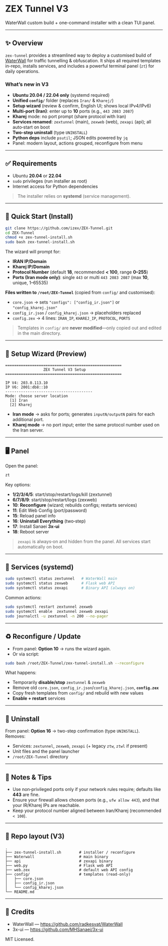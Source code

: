 # ZEX Tunnel V3
WaterWall custom build + one-command installer with a clean TUI panel.

---

## ✨ Overview
`zex-tunnel` provides a streamlined way to deploy a customised build of [WaterWall](https://github.com/radkesvat/WaterWall) for traffic tunnelling & obfuscation. It ships all required templates in-repo, installs services, and includes a powerful terminal panel (`zt`) for daily operations.

### What’s new in V3
- **Ubuntu 20.04 / 22.04 only** (systemd required)
- **Unified `config/`** folder (replaces `Iran/` & `Kharej/`)
- **Setup wizard** (review & confirm, English UI; shows local IPv4/IPv6)
- **Multi‑port (Iran)**: enter up to **10** ports (e.g., `443 2083 2087`)
- **Kharej** mode: no port prompt (share protocol with Iran)
- **Services renamed**: `zextunnel` (main), `zexweb` (web), `zexapi` (api); all auto‑start on boot
- **Two‑step uninstall** (type `UNINSTALL`)
- **Python deps** include `psutil`; JSON edits powered by `jq`
- Panel: modern layout, actions grouped, reconfigure from menu

---

## ✅ Requirements
- Ubuntu **20.04** or **22.04**
- `sudo` privileges (run installer as root)
- Internet access for Python dependencies

> The installer relies on **systemd** (service management).

---

## 🚀 Quick Start (Install)
```bash
git clone https://github.com/izex/ZEX-Tunnel.git
cd ZEX-Tunnel
chmod +x zex-tunnel-install.sh
sudo bash zex-tunnel-install.sh
```
The wizard will prompt for:
- **IRAN IP/Domain**
- **Kharej IP/Domain**
- **Protocol Number** (default **18**, recommended **< 100**, range **0–255**)
- **Ports (Iran mode only)**: single `443` or multi `443 2083 2087` (max **10**, unique, 1–65535)

**Files written to `/root/ZEX-Tunnel`** (copied from `config/` and customised):
- `core.json` → sets `"configs": ["config_ir.json"]` or `"config_kharej.json"`
- `config_ir.json` / `config_kharej.json` → placeholders replaced
- `config.zex` → 4 lines: `IRAN_IP`, `KHAREJ_IP`, `PROTOCOL`, `PORTS`

> Templates in `config/` are **never modified**—only copied out and edited in the main directory.

---

## 🧭 Setup Wizard (Preview)
```
====================================================
                 ZEX Tunnel V3 Setup
====================================================

IP V4: 203.0.113.10
IP V6: 2001:db8::10
---------------------------------------
Mode: choose server location
  [1] Iran
  [2] Kharej
```

- **Iran mode** → asks for ports; generates `inputN/outputN` pairs for each additional port.
- **Kharej mode** → no port input; enter the same protocol number used on the Iran server.

---

## 🖥 Panel
Open the panel:
```bash
zt
```
Key options:
- **1/2/3/4/5**: start/stop/restart/logs/kill (zextunnel)
- **6/7/8/9**: start/stop/restart/logs (zexweb)
- **10**: **Reconfigure** (wizard; rebuilds configs; restarts services)
- **11**: Edit Web Config (port/password)
- **15**: Reload panel info
- **16**: **Uninstall Everything** (two‑step)
- **17**: Install Sanaei **3x-ui**
- **18**: Reboot server

> `zexapi` is always‑on and hidden from the panel. All services start automatically on boot.

---

## 🔧 Services (systemd)
```bash
sudo systemctl status zextunnel   # WaterWall main
sudo systemctl status zexweb      # Flask web API
sudo systemctl status zexapi      # Binary API (always on)
```
Common actions:
```bash
sudo systemctl restart zextunnel zexweb
sudo systemctl enable  zextunnel zexweb zexapi
sudo journalctl -u zextunnel -n 200 --no-pager
```

---

## ♻️ Reconfigure / Update
- From panel: **Option 10** → runs the wizard again.
- Or via script:
```bash
sudo bash /root/ZEX-Tunnel/zex-tunnel-install.sh --reconfigure
```
What happens:
- Temporarily **disable/stop** `zextunnel` & `zexweb`
- Remove old `core.json`, `config_ir.json`/`config_kharej.json`, **`config.zex`**
- Copy fresh templates from `config/` and rebuild with new values
- **Enable + restart** services

---

## 🧹 Uninstall
From panel: **Option 16** → two-step confirmation (type `UNINSTALL`).  
Removes:
- Services: `zextunnel`, `zexweb`, `zexapi` (+ legacy `ztw`, `ztwl` if present)
- Unit files and the panel launcher
- `/root/ZEX-Tunnel` directory

---

## 🔐 Notes & Tips
- Use non‑privileged ports only if your network rules require; defaults like **443** are fine.
- Ensure your firewall allows chosen ports (e.g., `ufw allow 443`), and that your IR/Kharej IPs are reachable.
- Keep your protocol number aligned between Iran/Kharej (recommended `< 100`).

---

## 📁 Repo layout (V3)
```
.
├── zex-tunnel-install.sh        # installer / reconfigure
├── Waterwall                    # main binary
├── api                          # zexapi binary
├── web.py                       # Flask web API
├── web.zex                      # default web API config
├── config/                      # templates (read-only)
│   ├── core.json
│   ├── config_ir.json
│   └── config_kharej.json
└── README.md
```

---

## 🙏 Credits
- WaterWall — https://github.com/radkesvat/WaterWall  
- 3x-ui — https://github.com/MHSanaei/3x-ui

MIT Licensed.
